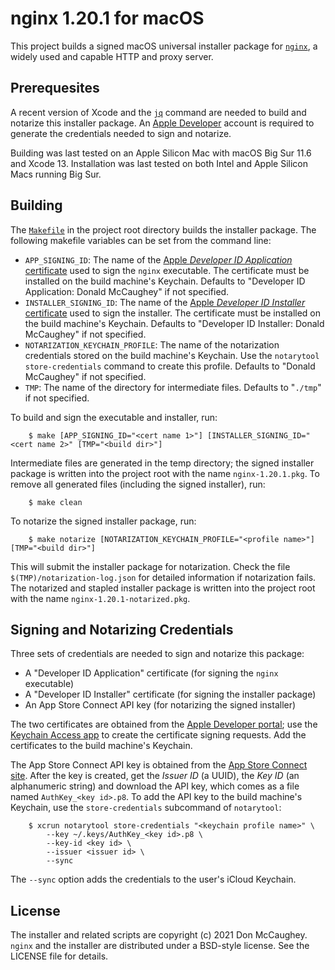 nginx 1.20.1 for macOS
======================

This project builds a signed macOS universal installer package for 
[`nginx`][1], a widely used and capable HTTP and proxy server.

[1]: http://nginx.org "nginx"

## Prerequesites

A recent version of Xcode and the [`jq`][2] command are needed to build and
notarize this installer package.  An [Apple Developer][3] account is required
to generate the credentials needed to sign and notarize.

Building was last tested on an Apple Silicon Mac with macOS Big Sur 11.6 and 
Xcode 13.  Installation was last tested on both Intel and Apple Silicon Macs
running Big Sur.

[2]: https://stedolan.github.io/jq/
[3]: https://developer.apple.com

## Building

The [`Makefile`][4] in the project root directory builds the installer package.
The following makefile variables can be set from the command line:

- `APP_SIGNING_ID`: The name of the 
    [Apple _Developer ID Application_ certificate][5] used to sign the 
    `nginx` executable.  The certificate must be installed on the build 
    machine's Keychain.  Defaults to "Developer ID Application: Donald 
    McCaughey" if not specified.
- `INSTALLER_SIGNING_ID`: The name of the 
    [Apple _Developer ID Installer_ certificate][5] used to sign the 
    installer.  The certificate must be installed on the build machine's
    Keychain.  Defaults to "Developer ID Installer: Donald McCaughey" if 
    not specified.
- `NOTARIZATION_KEYCHAIN_PROFILE`: The name of the notarization credentials
    stored on the build machine's Keychain.  Use the `notarytool 
    store-credentials` command to create this profile.  Defaults to "Donald 
    McCaughey" if not specified.
- `TMP`: The name of the directory for intermediate files.  Defaults to 
    "`./tmp`" if not specified.

[4]: https://github.com/donmccaughey/nginx_pkg/blob/master/Makefile
[5]: https://developer.apple.com/account/resources/certificates/list
[6]: https://developer.apple.com/documentation/security/notarizing_macos_software_before_distribution/customizing_the_notarization_workflow

To build and sign the executable and installer, run:

        $ make [APP_SIGNING_ID="<cert name 1>"] [INSTALLER_SIGNING_ID="<cert name 2>" [TMP="<build dir>"]

Intermediate files are generated in the temp directory; the signed installer 
package is written into the project root with the name `nginx-1.20.1.pkg`.  To 
remove all generated files (including the signed installer), run:

        $ make clean

To notarize the signed installer package, run:

        $ make notarize [NOTARIZATION_KEYCHAIN_PROFILE="<profile name>"] [TMP="<build dir>"]

This will submit the installer package for notarization.  Check the file 
`$(TMP)/notarization-log.json` for detailed information if notarization fails.
The notarized and stapled installer package is written into the project root
with the name `nginx-1.20.1-notarized.pkg`.

## Signing and Notarizing Credentials

Three sets of credentials are needed to sign and notarize this package:
- A "Developer ID Application" certificate (for signing the `nginx` executable)
- A "Developer ID Installer" certificate (for signing the installer package)
- An App Store Connect API key (for notarizing the signed installer)

The two certificates are obtained from the [Apple Developer portal][7]; use the 
[Keychain Access app][8] to create the certificate signing requests.  Add the 
certificates to the build machine's Keychain.

The App Store Connect API key is obtained from the [App Store Connect site][9].
After the key is created, get the _Issuer ID_ (a UUID), the _Key ID_
(an alphanumeric string) and download the API key, which comes as a file named
`AuthKey_<key id>.p8`.  To add the API key to the build machine's Keychain, 
use the `store-credentials` subcommand of `notarytool`:

        $ xcrun notarytool store-credentials "<keychain profile name>" \
            --key ~/.keys/AuthKey_<key id>.p8 \
            --key-id <key id> \
            --issuer <issuer id> \
            --sync

The `--sync` option adds the credentials to the user's iCloud Keychain.

[7]: https://developer.apple.com/account/resources/certificates/add
[8]: https://help.apple.com/developer-account/#/devbfa00fef7
[9]: https://appstoreconnect.apple.com/access/api

## License

The installer and related scripts are copyright (c) 2021 Don McCaughey.
`nginx` and the installer are distributed under a BSD-style license.
See the LICENSE file for details.

